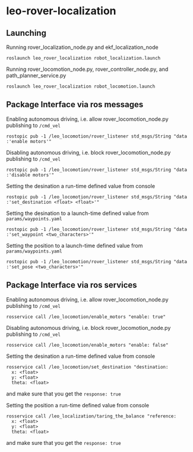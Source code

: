 # leo-rover-localization

## Launching

Running rover_localization_node.py and ekf_localization_node
```shell
roslaunch leo_rover_localization robot_localization.launch
```

Running rover_locomotion_node.py, rover_controller_node.py, and path_planner_service.py
```shell
roslaunch leo_rover_localization robot_locomotion.launch
```

## Package Interface via ros messages

Enabling autonomous driving, i.e. allow rover_locomotion_node.py publishing to `/cmd_vel`
```shell
rostopic pub -1 /leo_locomotion/rover_listener std_msgs/String "data :'enable motors'"
```

Disabling autonomous driving, i.e. block rover_locomotion_node.py publishing to `/cmd_vel`
```shell
rostopic pub -1 /leo_locomotion/rover_listener std_msgs/String "data :'disable motors'"
```

Setting the desination a run-time defined value from console
```shell
rostopic pub -1 /leo_locomotion/rover_listener std_msgs/String "data :'set_destination <float> <float>'"
```

Setting the desination to a launch-time defined value from `params/waypoints.yaml`
```shell
rostopic pub -1 /leo_locomotion/rover_listener std_msgs/String "data :'set_waypoint <two_characters>'"
```

Setting the position to a launch-time defined value from `params/waypoints.yaml`
```shell
rostopic pub -1 /leo_locomotion/rover_listener std_msgs/String "data :'set_pose <two_characters>'"
```

## Package Interface via ros services

Enabling autonomous driving, i.e. allow rover_locomotion_node.py publishing to `/cmd_vel`
```shell
rosservice call /leo_locomotion/enable_motors "enable: true"
```

Disabling autonomous driving, i.e. block rover_locomotion_node.py publishing to `/cmd_vel`
```shell
rosservice call /leo_locomotion/enable_motors "enable: false"
```

Setting the desination a run-time defined value from console
```shell
rosservice call /leo_locomotion/set_destination "destination:
  x: <float>
  y: <float>
  theta: <float> 
```
and make sure that you get the `response: true`

Setting the position a run-time defined value from console
```shell
rosservice call /leo_localization/taring_the_balance "reference:
  x: <float>
  y: <float>
  theta: <float> 
```
and make sure that you get the `response: true`
